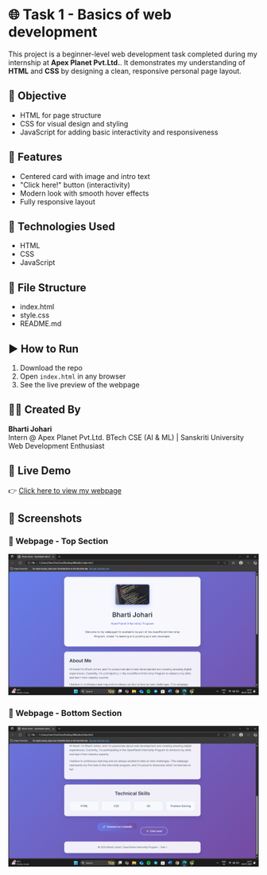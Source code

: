 # 🌐 Task 1 - Basics of web development

This project is a beginner-level web development task completed during my internship at **Apex Planet Pvt.Ltd.**. It demonstrates my understanding of **HTML** and **CSS** by designing a clean, responsive personal page layout.

## 🎯 Objective
- HTML for page structure
- CSS for visual design and styling
- JavaScript for adding basic interactivity and responsiveness

## 🧩 Features
- Centered card with image and intro text
- "Click here!" button (interactivity)
- Modern look with smooth hover effects
- Fully responsive layout

## 🔧 Technologies Used
- HTML
- CSS
- JavaScript

## 📂 File Structure
- index.html
- style.css
- README.md

## ▶️ How to Run
1. Download the repo
2. Open `index.html` in any browser
3. See the live preview of the webpage

## 👩‍💻 Created By
**Bharti Johari**  
Intern @ Apex Planet Pvt.Ltd. 
BTech CSE (AI & ML) | Sanskriti University  
Web Development Enthusiast

## 🚀 Live Demo
👉 [Click here to view my webpage](https://bharti-johari.github.io/TASK-1-WEB-DEVELOPMENT/)

## 📸 Screenshots
### 🔹 Webpage - Top Section
![Webpage Top](The%20first%20section%20of%20webpage(introduction).png)

### 🔹 Webpage - Bottom Section
![Webpage Bottom](The%20bottom%20section(skills%20and%20button).png)
